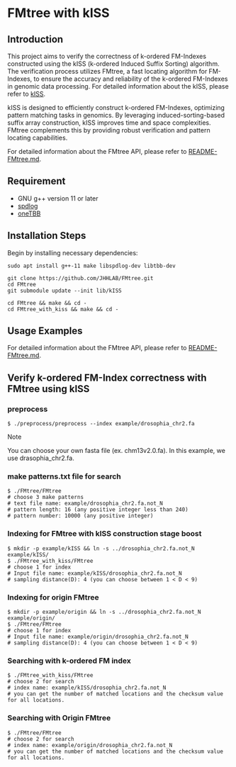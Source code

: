 FMtree with kISS
===

## Introduction

This project aims to verify the correctness of k-ordered FM-Indexes constructed using the kISS (k-ordered Induced Suffix Sorting) algorithm. The verification process utilizes FMtree, a fast locating algorithm for FM-Indexes, to ensure the accuracy and reliability of the k-ordered FM-Indexes in genomic data processing. For detailed information about the kISS, please refer to [kISS](https://github.com/jhhung/kISS).

kISS is designed to efficiently construct k-ordered FM-Indexes, optimizing pattern matching tasks in genomics. By leveraging induced-sorting-based suffix array construction, kISS improves time and space complexities. FMtree complements this by providing robust verification and pattern locating capabilities.

For detailed information about the FMtree API, please refer to [README-FMtree.md](README-FMtree.md).

## Requirement
- GNU g++ version 11 or later
- [spdlog](https://github.com/gabime/spdlog)
- [oneTBB](https://github.com/oneapi-src/oneTBB)

## Installation Steps
Begin by installing necessary dependencies:
```
sudo apt install g++-11 make libspdlog-dev libtbb-dev
```

```
git clone https://github.com/JHHLAB/FMtree.git
cd FMtree
git submodule update --init lib/kISS

cd FMtree && make && cd -
cd FMtree_with_kiss && make && cd -
```

## Usage Examples
For detailed information about the FMtree API, please refer to [README-FMtree.md](README-FMtree.md).

## Verify k-ordered FM-Index correctness with FMtree using kISS
### preprocess
```
$ ./preprocess/preprocess --index example/drosophia_chr2.fa
```
> [!note]
> You can choose your own fasta file (ex. chm13v2.0.fa). In this example, we use drasophia_chr2.fa.

### make patterns.txt file for search
```
$ ./FMtree/FMtree
# choose 3 make patterns
# text file name: example/drosophia_chr2.fa.not_N
# pattern length: 16 (any positive integer less than 240)
# pattern number: 10000 (any positive integer)
```

### Indexing for FMtree with kISS construction stage boost
```
$ mkdir -p example/kISS && ln -s ../drosophia_chr2.fa.not_N example/kISS/
$ ./FMtree_with_kiss/FMtree
# choose 1 for index
# Input file name: example/kISS/drosophia_chr2.fa.not_N
# sampling distance(D): 4 (you can choose between 1 < D < 9)
```

### Indexing for origin FMtree
```
$ mkdir -p example/origin && ln -s ../drosophia_chr2.fa.not_N example/origin/
$ ./FMtree/FMtree
# choose 1 for index
# Input file name: example/origin/drosophia_chr2.fa.not_N
# sampling distance(D): 4 (you can choose between 1 < D < 9)
```

### Searching with k-ordered FM index
```
$ ./FMtree_with_kiss/FMtree
# choose 2 for search
# index name: example/kISS/drosophia_chr2.fa.not_N
# you can get the number of matched locations and the checksum value for all locations.
```

### Searching with Origin FMtree
```
$ ./FMtree/FMtree
# choose 2 for search
# index name: example/origin/drosophia_chr2.fa.not_N
# you can get the number of matched locations and the checksum value for all locations.
```
